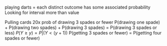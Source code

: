 playing darts = each distinct outcome has some associated probability
Looking for interval more than value

Pulling cards 20x
	prob of drawing 3 spades or fewer
	P(drawing one spade) + P(drawing two spades) + P(drawing 3 spades) = P(drawing 3 spades or less)
	$P(Y \geq y) = P | (Y < (y + 1))$
		P(getting 3 spades or fewer) = P(getting four spades or fewer)
